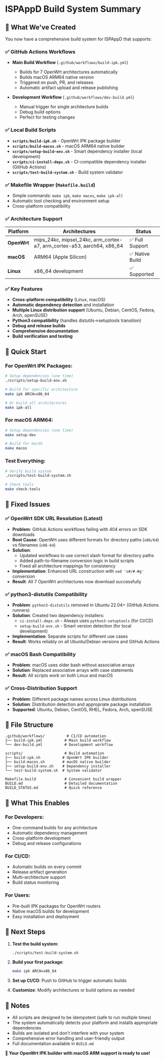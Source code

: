 # ISPAppD Build System Summary

## 🎯 What We've Created

You now have a comprehensive build system for ISPAppD that supports:

### ✅ **GitHub Actions Workflows**
- **Main Build Workflow** (`.github/workflows/build-ipk.yml`)
  - Builds for 7 OpenWrt architectures automatically
  - Builds macOS ARM64 native version
  - Triggered on push, PR, and releases
  - Automatic artifact upload and release publishing

- **Development Workflow** (`.github/workflows/dev-build.yml`)
  - Manual trigger for single architecture builds
  - Debug build options
  - Perfect for testing changes

### ✅ **Local Build Scripts**
- **`scripts/build-ipk.sh`** - OpenWrt IPK package builder
- **`scripts/build-macos.sh`** - macOS ARM64 native builder
- **`scripts/setup-build-env.sh`** - Smart dependency installer (local development)
- **`scripts/ci-install-deps.sh`** - CI-compatible dependency installer (GitHub Actions)
- **`scripts/test-build-system.sh`** - Build system validator

### ✅ **Makefile Wrapper** (`Makefile.build`)
- Simple commands: `make ipk`, `make macos`, `make ipk-all`
- Automatic tool checking and environment setup
- Cross-platform compatibility

### ✅ **Architecture Support**

| Platform | Architectures | Status |
|----------|---------------|--------|
| **OpenWrt** | mips_24kc, mipsel_24kc, arm_cortex-a7, arm_cortex-a53, aarch64, x86_64 | ✅ Full Support |
| **macOS** | ARM64 (Apple Silicon) | ✅ Native Build |
| **Linux** | x86_64 development | ✅ Supported |

### ✅ **Key Features**
- **Cross-platform compatibility** (Linux, macOS)
- **Automatic dependency detection** and installation
- **Multiple Linux distribution support** (Ubuntu, Debian, CentOS, Fedora, Arch, openSUSE)
- **Python3 compatibility** (handles distutils→setuptools transition)
- **Debug and release builds**
- **Comprehensive documentation**
- **Build verification and testing**

## 🚀 Quick Start

### For OpenWrt IPK Packages:
```bash
# Setup dependencies (one time)
./scripts/setup-build-env.sh

# Build for specific architecture
make ipk ARCH=x86_64

# Or build all architectures
make ipk-all
```

### For macOS ARM64:
```bash
# Setup dependencies (one time)
make setup-dev

# Build for macOS
make macos
```

### Test Everything:
```bash
# Verify build system
./scripts/test-build-system.sh

# Check tools
make check-tools
```

## 🔧 Fixed Issues

### ✅ **OpenWrt SDK URL Resolution (Latest)**
- **Problem**: GitHub Actions workflows failing with 404 errors on SDK downloads
- **Root Cause**: OpenWrt uses different formats for directory paths (`x86/64`) vs filenames (`x86-64`)
- **Solution**: 
  - Updated workflows to use correct slash format for directory paths
  - Added path-to-filename conversion logic in build scripts
  - Fixed all architecture mappings for consistency
- **Implementation**: Enhanced URL construction with `sed 's#/#-#g'` conversion
- **Result**: All 7 OpenWrt architectures now download successfully

### ✅ **python3-distutils Compatibility**
- **Problem**: `python3-distutils` removed in Ubuntu 22.04+ (GitHub Actions runners)
- **Solution**: Created two dependency installers:
  - `ci-install-deps.sh` - Always uses `python3-setuptools` (for CI/CD)
  - `setup-build-env.sh` - Smart version detection (for local development)
- **Implementation**: Separate scripts for different use cases
- **Result**: Works reliably on all Ubuntu/Debian versions and GitHub Actions

### ✅ **macOS Bash Compatibility**
- **Problem**: macOS uses older bash without associative arrays
- **Solution**: Replaced associative arrays with case statements
- **Result**: All scripts work on both Linux and macOS

### ✅ **Cross-Distribution Support**
- **Problem**: Different package names across Linux distributions
- **Solution**: Distribution detection and appropriate package installation
- **Supported**: Ubuntu, Debian, CentOS, RHEL, Fedora, Arch, openSUSE

## 📁 File Structure

```
.github/workflows/          # CI/CD automation
├── build-ipk.yml          # Main build workflow
└── dev-build.yml          # Development workflow

scripts/                   # Build automation
├── build-ipk.sh          # OpenWrt IPK builder
├── build-macos.sh        # macOS native builder
├── setup-build-env.sh    # Dependency installer
└── test-build-system.sh  # System validator

Makefile.build             # Convenient build wrapper
BUILD.md                   # Detailed documentation
BUILD_STATUS.md            # Quick reference
```

## 🎉 What This Enables

### **For Developers:**
- One-command builds for any architecture
- Automatic dependency management
- Cross-platform development
- Debug and release configurations

### **For CI/CD:**
- Automatic builds on every commit
- Release artifact generation
- Multi-architecture support
- Build status monitoring

### **For Users:**
- Pre-built IPK packages for OpenWrt routers
- Native macOS builds for development
- Easy installation and deployment

## 🔄 Next Steps

1. **Test the build system**:
   ```bash
   ./scripts/test-build-system.sh
   ```

2. **Build your first package**:
   ```bash
   make ipk ARCH=x86_64
   ```

3. **Set up CI/CD**: Push to GitHub to trigger automatic builds

4. **Customize**: Modify architectures or build options as needed

## 📝 Notes

- All scripts are designed to be idempotent (safe to run multiple times)
- The system automatically detects your platform and installs appropriate dependencies
- Builds are isolated and don't interfere with your system
- Comprehensive error handling and user-friendly output
- Full documentation available in `BUILD.md`

**🎊 Your OpenWrt IPK builder with macOS ARM support is ready to use!**
